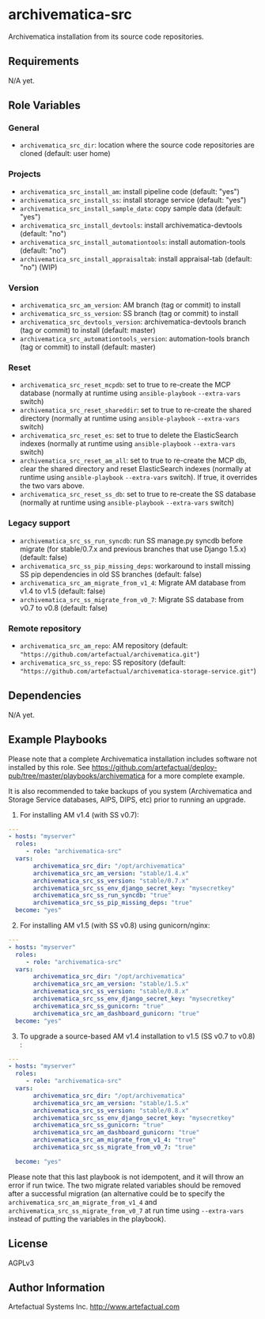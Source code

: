 archivematica-src
=================

Archivematica installation from its source code repositories.

Requirements
------------

N/A yet.

Role Variables
--------------

### General

- `archivematica_src_dir`: location where the source code repositories are cloned (default: user home)

### Projects

- `archivematica_src_install_am`: install pipeline code (default: "yes")
- `archivematica_src_install_ss`: install storage service (default: "yes")
- `archivematica_src_install_sample_data`: copy sample data (default: "yes")
- `archivematica_src_install_devtools`: install archivematica-devtools (default: "no")
- `archivematica_src_install_automationtools`: install automation-tools (default: "no")
- `archivematica_src_install_appraisaltab`: install appraisal-tab (default: "no") (WIP)

### Version

- `archivematica_src_am_version`: AM branch (tag or commit) to install
- `archivematica_src_ss_version`: SS branch (tag or commit) to install
- `archivematica_src_devtools_version`: archivematica-devtools branch (tag or commit) to install (default: master)
- `archivematica_src_automationtools_version`: automation-tools branch (tag or commit) to install (default: master)

### Reset

- `archivematica_src_reset_mcpdb`: set to true to re-create the MCP database (normally at runtime using `ansible-playbook` `--extra-vars` switch)
- `archivematica_src_reset_shareddir`: set to true to re-create the shared directory (normally at runtime using `ansible-playbook` `--extra-vars` switch)
- `archivematica_src_reset_es`: set to true to delete the ElasticSearch indexes (normally at runtime using `ansible-playbook` `--extra-vars` switch)
- `archivematica_src_reset_am_all`: set to true to re-create the MCP db, clear the shared directory and reset ElasticSearch indexes (normally at runtime using `ansible-playbook` `--extra-vars` switch). If true, it overrides the two vars above.
- `archivematica_src_reset_ss_db`: set to true to re-create the SS database (normally at runtime using `ansible-playbook` `--extra-vars` switch)

### Legacy support

- `archivematica_src_ss_run_syncdb`: run SS manage.py syncdb before migrate (for stable/0.7.x and previous branches that use Django 1.5.x) (default: false)
- `archivematica_src_ss_pip_missing_deps`:  workaround to install missing SS pip dependencies in old SS branches (default: false)
- `archivematica_src_am_migrate_from_v1_4`: Migrate AM database from v1.4 to v1.5 (default: false)
- `archivematica_src_ss_migrate_from_v0_7`: Migrate SS database from v0.7 to v0.8 (default: false)

### Remote repository

- `archivematica_src_am_repo`: AM repository (default: `"https://github.com/artefactual/archivematica.git"`)
- `archivematica_src_ss_repo`: SS repository (default: `"https://github.com/artefactual/archivematica-storage-service.git"`)

Dependencies
------------

N/A yet.

Example Playbooks
----------------

Please note that a complete Archivematica installation includes software not installed by this role. See https://github.com/artefactual/deploy-pub/tree/master/playbooks/archivematica for a more complete example.

It is also recommended to take backups of you system (Archivematica and Storage Service databases, AIPS, DIPS, etc) prior to running an upgrade.

1) For installing AM v1.4 (with SS v0.7):

```yaml
---
- hosts: "myserver"
  roles:
     - role: "archivematica-src"
  vars:
       archivematica_src_dir: "/opt/archivematica"
       archivematica_src_am_version: "stable/1.4.x"
       archivematica_src_ss_version: "stable/0.7.x"
       archivematica_src_ss_env_django_secret_key: "mysecretkey"
       archivematica_src_ss_run_syncdb: "true"
       archivematica_src_ss_pip_missing_deps: "true"
  become: "yes"
```

2) For installing AM v1.5 (with SS v0.8) using gunicorn/nginx:

```yaml
---
- hosts: "myserver"
  roles:
     - role: "archivematica-src"
  vars:
       archivematica_src_dir: "/opt/archivematica"
       archivematica_src_am_version: "stable/1.5.x"
       archivematica_src_ss_version: "stable/0.8.x"
       archivematica_src_ss_env_django_secret_key: "mysecretkey"
       archivematica_src_ss_gunicorn: "true"
       archivematica_src_am_dashboard_gunicorn: "true"
  become: "yes"
```

3) To upgrade a source-based AM v1.4 installation to v1.5 (SS v0.7 to v0.8) :

```yaml
---
- hosts: "myserver"
  roles:
     - role: "archivematica-src"
  vars:
       archivematica_src_dir: "/opt/archivematica"
       archivematica_src_am_version: "stable/1.5.x"
       archivematica_src_ss_version: "stable/0.8.x"
       archivematica_src_ss_env_django_secret_key: "mysecretkey"
       archivematica_src_ss_gunicorn: "true"
       archivematica_src_am_dashboard_gunicorn: "true"
       archivematica_src_am_migrate_from_v1_4: "true"
       archivematica_src_ss_migrate_from_v0_7: "true"

  become: "yes"
```

Please note that this last playbook is not idempotent, and it will throw an error if run twice. The two migrate related variables should be removed after a successful migration (an alternative could be to specify the `archivematica_src_am_migrate_from_v1_4` and `archivematica_src_ss_migrate_from_v0_7` at run time using `--extra-vars` instead of putting the variables in the playbook). 

License
-------

AGPLv3

Author Information
------------------

Artefactual Systems Inc.
http://www.artefactual.com
